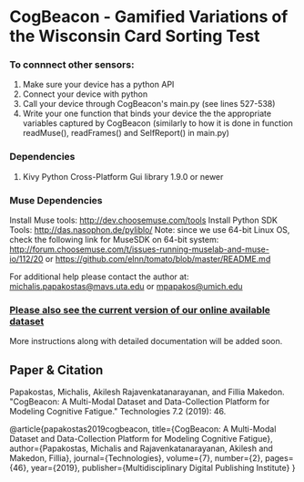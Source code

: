# CogBeacon - Gamified Variations of the Wisconsin Card Sorting Test

### To connnect other sensors: 
1. Make sure your device has a python API
2. Connect your device with python
3. Call your device through CogBeacon's main.py (see lines 527-538)
4. Write your one function that binds your device the the appropriate variables captured by CogBeacon (similarly to how it is done in function readMuse(), readFrames() and SelfReport() in main.py)

### Dependencies
1. Kivy Python Cross-Platform Gui library 1.9.0 or newer

### Muse Dependencies
Install Muse tools: http://dev.choosemuse.com/tools
Install Python SDK Tools: http://das.nasophon.de/pyliblo/
Note: since we use 64-bit Linux OS, check the following link for MuseSDK on 64-bit system: http://forum.choosemuse.com/t/issues-running-muselab-and-muse-io/112/20 or https://github.com/elnn/tomato/blob/master/README.md


For additional help please contact the author at: michalis.papakostas@mavs.uta.edu or mpapakos@umich.edu


### [Please also see the current version of our online available dataset](https://github.com/MikeMpapa/CogBeacon-MultiModal_Dataset_for_Cognitive_Fatigue)


More instructions along with detailed documentation will be added soon.


## Paper & Citation
Papakostas, Michalis, Akilesh Rajavenkatanarayanan, and Fillia Makedon. "CogBeacon: A Multi-Modal Dataset and Data-Collection Platform for Modeling Cognitive Fatigue." Technologies 7.2 (2019): 46.

@article{papakostas2019cogbeacon,
  title={CogBeacon: A Multi-Modal Dataset and Data-Collection Platform for Modeling Cognitive Fatigue},
  author={Papakostas, Michalis and Rajavenkatanarayanan, Akilesh and Makedon, Fillia},
  journal={Technologies},
  volume={7},
  number={2},
  pages={46},
  year={2019},
  publisher={Multidisciplinary Digital Publishing Institute}
}
